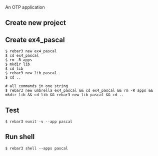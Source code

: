 An OTP application

Create new project
----	
Create ex4_pascal
----	
	$ rebar3 new ex4_pascal
	$ cd ex4_pascal
	$ rm -R apps
	$ mkdir lib
	$ cd lib
	$ rebar3 new lib pascal
	$ cd ..
	
	# all commands in one string
	$ rebar3 new umbrella ex4_pascal && cd ex4_pascal && rm -R apps && mkdir lib && cd lib && rebar3 new lib pascal && cd ..

Test
-----
	$ rebar3 eunit -v --app pascal
	
Run shell
-----
	$ rebar3 shell --apps pascal